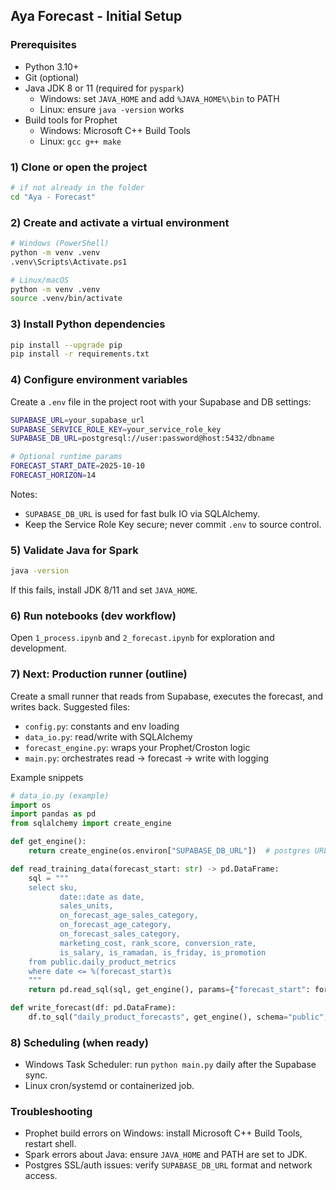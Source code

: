 ## Aya Forecast - Initial Setup

### Prerequisites
- Python 3.10+
- Git (optional)
- Java JDK 8 or 11 (required for `pyspark`)
  - Windows: set `JAVA_HOME` and add `%JAVA_HOME%\bin` to PATH
  - Linux: ensure `java -version` works
- Build tools for Prophet
  - Windows: Microsoft C++ Build Tools
  - Linux: `gcc g++ make`

### 1) Clone or open the project
```bash
# if not already in the folder
cd "Aya - Forecast"
```

### 2) Create and activate a virtual environment
```bash
# Windows (PowerShell)
python -m venv .venv
.venv\Scripts\Activate.ps1

# Linux/macOS
python -m venv .venv
source .venv/bin/activate
```

### 3) Install Python dependencies
```bash
pip install --upgrade pip
pip install -r requirements.txt
```

### 4) Configure environment variables
Create a `.env` file in the project root with your Supabase and DB settings:
```bash
SUPABASE_URL=your_supabase_url
SUPABASE_SERVICE_ROLE_KEY=your_service_role_key
SUPABASE_DB_URL=postgresql://user:password@host:5432/dbname

# Optional runtime params
FORECAST_START_DATE=2025-10-10
FORECAST_HORIZON=14
```

Notes:
- `SUPABASE_DB_URL` is used for fast bulk IO via SQLAlchemy.
- Keep the Service Role Key secure; never commit `.env` to source control.

### 5) Validate Java for Spark
```bash
java -version
```
If this fails, install JDK 8/11 and set `JAVA_HOME`.

### 6) Run notebooks (dev workflow)
Open `1_process.ipynb` and `2_forecast.ipynb` for exploration and development.

### 7) Next: Production runner (outline)
Create a small runner that reads from Supabase, executes the forecast, and writes back.
Suggested files:
- `config.py`: constants and env loading
- `data_io.py`: read/write with SQLAlchemy
- `forecast_engine.py`: wraps your Prophet/Croston logic
- `main.py`: orchestrates read → forecast → write with logging

Example snippets
```python
# data_io.py (example)
import os
import pandas as pd
from sqlalchemy import create_engine

def get_engine():
    return create_engine(os.environ["SUPABASE_DB_URL"])  # postgres URL

def read_training_data(forecast_start: str) -> pd.DataFrame:
    sql = """
    select sku,
           date::date as date,
           sales_units,
           on_forecast_age_sales_category,
           on_forecast_age_category,
           on_forecast_sales_category,
           marketing_cost, rank_score, conversion_rate,
           is_salary, is_ramadan, is_friday, is_promotion
    from public.daily_product_metrics
    where date <= %(forecast_start)s
    """
    return pd.read_sql(sql, get_engine(), params={"forecast_start": forecast_start})

def write_forecast(df: pd.DataFrame):
    df.to_sql("daily_product_forecasts", get_engine(), schema="public", if_exists="append", index=False)
```

### 8) Scheduling (when ready)
- Windows Task Scheduler: run `python main.py` daily after the Supabase sync.
- Linux cron/systemd or containerized job.

### Troubleshooting
- Prophet build errors on Windows: install Microsoft C++ Build Tools, restart shell.
- Spark errors about Java: ensure `JAVA_HOME` and PATH are set to JDK.
- Postgres SSL/auth issues: verify `SUPABASE_DB_URL` format and network access.
